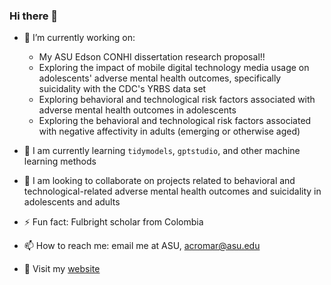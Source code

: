 ### Hi there 👋

- 🔭 I’m currently working on:

  - My ASU Edson CONHI dissertation research proposal!!
  - Exploring the impact of mobile digital technology media usage on adolescents' adverse mental health outcomes, specifically suicidality with the CDC's YRBS data set
  - Exploring behavioral and technological risk factors associated with adverse mental health outcomes in adolescents
  - Exploring the behavioral and technological risk factors associated with negative affectivity in adults (emerging or otherwise aged)
 
  
- 🌱 I am currently learning `tidymodels`, `gptstudio`, and other machine learning methods
- 👯 I am looking to collaborate on projects related to behavioral and technological-related adverse mental health outcomes and suicidality in adolescents and adults

- ⚡ Fun fact: Fulbright scholar from Colombia
- 📫 How to reach me: email me at ASU, acromar@asu.edu
- 📝 Visit my [website](https://www.modernisteconomist.com/) 
